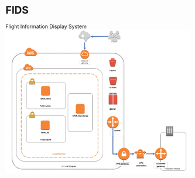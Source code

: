 # FIDS
Flight Information Display System
<img src=https://github.com/Gabovillayzan/FIDS/blob/master/ArquitectureFIDS.PNG>
